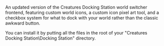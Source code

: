 An updated version of the Creatures Docking Station world switcher frontend, featuring custom world icons, a custom icon pixel art tool, and a checkbox system for what to dock with your world rather than the classic awkward button.

You can install it by putting all the files in the root of your "Creatures Docking Station\Docking Station\" directory.
